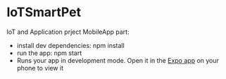# IoTSmartPet
IoT and Application prject
MobileApp part:
- install dev dependencies: npm install
- run the app: npm start
- Runs your app in development mode. Open it in the [Expo app](https://expo.io) on your phone to view it
